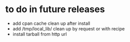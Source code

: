 # to do in future releases
- add cpan cache clean up after install
- add /tmp/local_lib/ clean up by request or with recipe
- install tarball from http url

